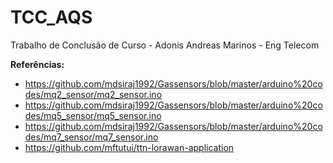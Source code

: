 # TCC_AQS
Trabalho de Conclusão de Curso - Adonis Andreas Marinos - Eng Telecom

**Referências:**
- https://github.com/mdsiraj1992/Gassensors/blob/master/arduino%20codes/mq2_sensor/mq2_sensor.ino
- https://github.com/mdsiraj1992/Gassensors/blob/master/arduino%20codes/mq5_sensor/mq5_sensor.ino
- https://github.com/mdsiraj1992/Gassensors/blob/master/arduino%20codes/mq7_sensor/mq7_sensor.ino
- https://github.com/mftutui/ttn-lorawan-application
